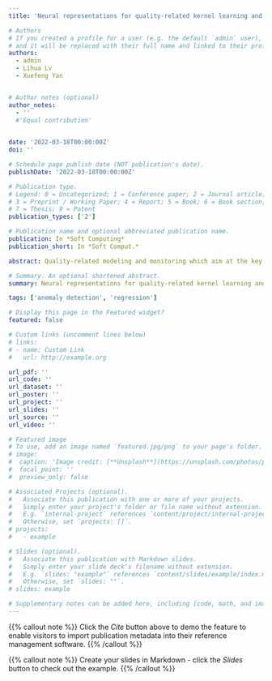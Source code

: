 ```yaml
---
title: 'Neural representations for quality-related kernel learning and fault detection'

# Authors
# If you created a profile for a user (e.g. the default `admin` user), write the username (folder name) here
# and it will be replaced with their full name and linked to their profile.
authors:
  - admin
  - Lihua Lv
  - Xuefeng Yan


# Author notes (optional)
author_notes:
  - ''
  #'Equal contribution'
  

date: '2022-03-18T00:00:00Z'
doi: ''

# Schedule page publish date (NOT publication's date).
publishDate: '2022-03-18T00:00:00Z'

# Publication type.
# Legend: 0 = Uncategorized; 1 = Conference paper; 2 = Journal article;
# 3 = Preprint / Working Paper; 4 = Report; 5 = Book; 6 = Book section;
# 7 = Thesis; 8 = Patent
publication_types: ['2']

# Publication name and optional abbreviated publication name.
publication: In *Soft Computing*
publication_short: In *Soft Comput.*

abstract: Quality-related modeling and monitoring which aim at the key performance indicators have received wide attention in the research community. The widely used kernel-based methods mainly map process variables into kernel space without considering the relationship between the high-dimension features and quality indicators; therefore, the modeling performance of such transform cannot be guaranteed. For quality-related kernel learning, we propose a framework consisting of flexible neural transform and fixed kernel mapping. In this framework, neural network is used to learn representations for predicting quality indicators in the following kernel regression models. For monitoring the quality-related and quality-independent information, we present a solution for relevant subspaces decomposition and the diagnostic logic is summarized based on the quality-related and quality-independent statistics. The effectiveness of the proposed method is evaluated by simulations and real industrial-scale process.

# Summary. An optional shortened abstract.
summary: Neural representations for quality-related kernel learning and fault detection.

tags: ['anomaly detection', 'regression']

# Display this page in the Featured widget?
featured: false

# Custom links (uncomment lines below)
# links:
# - name: Custom Link
#   url: http://example.org

url_pdf: ''
url_code: ''
url_dataset: ''
url_poster: ''
url_project: ''
url_slides: ''
url_source: ''
url_video: ''

# Featured image
# To use, add an image named `featured.jpg/png` to your page's folder.
# image:
#  caption: 'Image credit: [**Unsplash**](https://unsplash.com/photos/pLCdAaMFLTE)'
#  focal_point: ''
#  preview_only: false

# Associated Projects (optional).
#   Associate this publication with one or more of your projects.
#   Simply enter your project's folder or file name without extension.
#   E.g. `internal-project` references `content/project/internal-project/index.md`.
#   Otherwise, set `projects: []`.
# projects:
#   - example

# Slides (optional).
#   Associate this publication with Markdown slides.
#   Simply enter your slide deck's filename without extension.
#   E.g. `slides: "example"` references `content/slides/example/index.md`.
#   Otherwise, set `slides: ""`.
# slides: example

# Supplementary notes can be added here, including [code, math, and images](https://wowchemy.com/docs/writing-markdown-latex/).
---
```


{{% callout note %}}
Click the _Cite_ button above to demo the feature to enable visitors to import publication metadata into their reference management software.
{{% /callout %}}

{{% callout note %}}
Create your slides in Markdown - click the _Slides_ button to check out the example.
{{% /callout %}}


